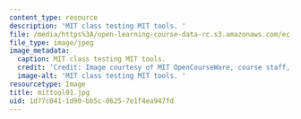 ```yaml
---
content_type: resource
description: 'MIT class testing MIT tools. '
file: /media/https%3A/open-learning-course-data-rc.s3.amazonaws.com/ec-s06-design-for-demining-spring-2007/1d77c0411d90bb5c06257e1f4ea947fd_mittool01.jpg
file_type: image/jpeg
image_metadata:
  caption: MIT class testing MIT tools.
  credit: 'Credit: Image courtesy of MIT OpenCourseWare, course staff, and students.'
  image-alt: 'MIT class testing MIT tools. '
resourcetype: Image
title: mittool01.jpg
uid: 1d77c041-1d90-bb5c-0625-7e1f4ea947fd
---
```

